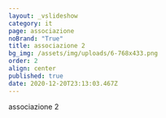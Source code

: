 ```yaml
---
layout: _vslideshow
category: it
page: associazione
noBrand: "True"
title: associazione 2
bg_img: /assets/img/uploads/6-768x433.png
order: 2
align: center
published: true
date: 2020-12-20T23:13:03.467Z
---
```

associazione 2